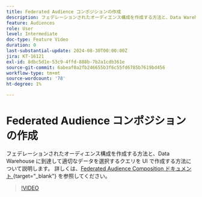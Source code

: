 ```yaml
---
title: Federated Audience コンポジションの作成
description: フェデレーションされたオーディエンス構成を作成する方法と、Data Warehouse に到達して適切なデータを選択するクエリを UI で作成する方法について説明します。
feature: Audiences
role: User
level: Intermediate
doc-type: Feature Video
duration: 0
last-substantial-update: 2024-08-30T00:00:00Z
jira: KT-16121
exl-id: 8dbc5d1e-53c9-4ffd-888b-7b2a1cdb361e
source-git-commit: 6abeaf0a2fb246655b3f6c55fd6785b7619bd456
workflow-type: tm+mt
source-wordcount: '78'
ht-degree: 1%

---
```


# Federated Audience コンポジションの作成

フェデレーションされたオーディエンス構成を作成する方法と、Data Warehouse に到達して適切なデータを選択するクエリを UI で作成する方法について説明します。 詳しくは、[Federated Audience Composition ドキュメント ](https://experienceleague.adobe.com/ja/docs/federated-audience-composition/using/home){target="_blank"} を参照してください。

>[!VIDEO](https://video.tv.adobe.com/v/3433247/?learn=on&enablevpops)
